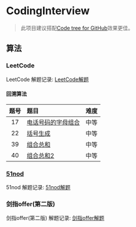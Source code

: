# CodingInterview

>此项目建议搭配[Code tree for GitHub](https://github.com/buunguyen/octotree)效果更佳。

## 算法

### LeetCode

LeetCode 解题记录: [LeetCode解题](src/main/java/algorithm/leetcode)

#### **回溯算法**

| 题号  | 题目   | 难度  |
|:---:|:---- |:---:|
| 17   | [电话号码的字母组合](src/main/java/algorithm/leetcode/Solution017.java) |  中等  |
| 22   | [括号生成](src/main/java/algorithm/leetcode/Solution022.java) |  中等  |
| 39   | [组合总和](src/main/java/algorithm/leetcode/Solution039.java) |  中等  |
| 40   | [组合总和2](src/main/java/algorithm/leetcode/Solution040.java) |  中等  |


### [51nod](http://www.51nod.com/)

51nod 解题记录:  [51nod解题](src/main/resources/nod51)

### 剑指offer(第二版)

剑指offer(第二版) 解题记录: [剑指offer解题](src/main/resources/SwordForOffer)
